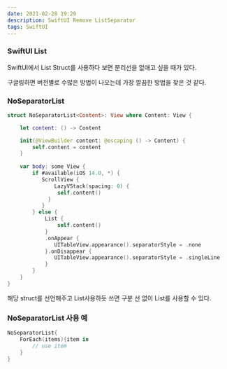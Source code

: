 ```yaml
---
date: 2021-02-28 19:29
description: SwiftUI Remove ListSeparator
tags: SwiftUI
---
```


### SwiftUI List
SwiftUI에서 List Struct를 사용하다 보면 분리선을 없애고 싶을 때가 있다.<br>

구글링하면 버전별로 수많은 방법이 나오는데 가장 깔끔한 방법을 찾은 것 같다.

### NoSeparatorList
```Swift
struct NoSeparatorList<Content>: View where Content: View {

    let content: () -> Content

    init(@ViewBuilder content: @escaping () -> Content) {
        self.content = content
    }
        
    var body: some View {
        if #available(iOS 14.0, *) {
           ScrollView {
               LazyVStack(spacing: 0) {
                self.content()
             }
           }
        } else {
            List {
                self.content()
            }
            .onAppear {
               UITableView.appearance().separatorStyle = .none
            }.onDisappear {
               UITableView.appearance().separatorStyle = .singleLine
            }
        }
    }
}
```
    
해당 struct를 선언해주고 List사용하듯 쓰면 구분 선 없이 List를 사용할 수 있다.

### NoSeparatorList 사용 예
```Swift
NoSeparatorList{
    ForEach(items){item in
        // use item
    }    
}
```
